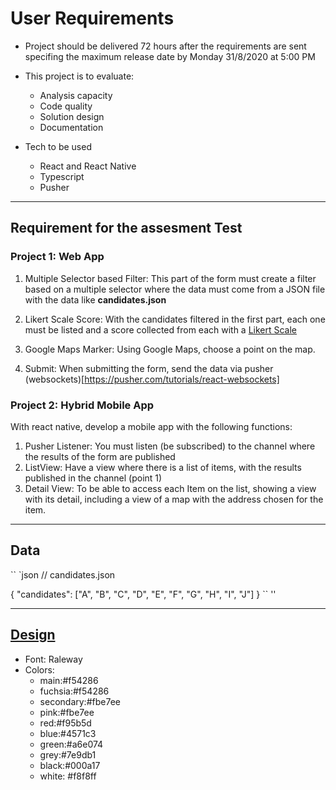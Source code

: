 # User Requirements

- Project should be delivered 72 hours after the requirements are sent specifing the maximum release date by Monday 31/8/2020 at 5:00 PM

- This project is to evaluate:

  - Analysis capacity
  - Code quality
  - Solution design
  - Documentation

- Tech to be used
  - React and React Native
  - Typescript
  - Pusher

---

## Requirement for the assesment Test

### Project 1: Web App

1. Multiple Selector based Filter:
   This part of the form must create a filter based on a multiple selector where the data must come from a JSON file with the data like **candidates.json**

2. Likert Scale Score: With the candidates filtered in the first part, each one must be listed and a score collected from each with a [Likert Scale](https://en.wikipedia.org/wiki/Likert_scale)

3. Google Maps Marker: Using Google Maps, choose a point on the map.

4. Submit: When submitting the form, send the data via pusher (websockets)[https://pusher.com/tutorials/react-websockets]

### Project 2: Hybrid Mobile App

With react native, develop a mobile app with the following functions:

1. Pusher Listener:
   You must listen (be subscribed) to the channel where the results of the form are published
2. ListView:
   Have a view where there is a list of items, with the results published in the channel (point 1)
3. Detail View:
   To be able to access each Item on the list, showing a view with its detail, including a view of a map with the address chosen for the item.

---

## Data

`` `json
// candidates.json

{
"candidates": ["A", "B", "C", "D", "E", "F", "G", "H", "I", "J"]
}
`` ''

---

## [Design](https://www.figma.com/file/YEpWITzMCsJLztfqCoNQOO/sosafe-assesment-test?node-id=2%3A9128)

- Font: Raleway
- Colors:
  - main:#f54286
  - fuchsia:#f54286
  - secondary:#fbe7ee
  - pink:#fbe7ee
  - red:#f95b5d
  - blue:#4571c3
  - green:#a6e074
  - grey:#7e9db1
  - black:#000a17
  - white: #f8f8ff
